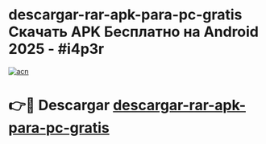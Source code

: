 # descargar-rar-apk-para-pc-gratis Скачать APK Бесплатно на Android 2025 - #i4p3r

[![acn](https://github.com/user-attachments/assets/0f9c940e-d8b0-45ae-aac7-cd30a18b3e1c)](https://apps.freeplayer.one?title=descargar-rar-apk-para-pc-gratis&ref=9RF)

# 👉🔴 Descargar [descargar-rar-apk-para-pc-gratis](https://apps.freeplayer.one?title=descargar-rar-apk-para-pc-gratis&ref=9RF)